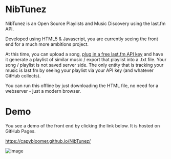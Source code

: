 # NibTunez
NibTunez is an Open Source Playlists and Music Discovery using the last.fm API.  

Developed using HTML5 & Javascript, you are currently seeing the front end for a much more ambitions project.

At this time, you can upload a song, [plug in a free last.fm API key](https://www.last.fm/api/authentication) and have it generate a playlist of similar music / export that playlist into a .txt file.  Your song / playlist is not saved server side.  The only entity that is tracking your music is last.fm by seeing your playlist via your API key (and whatever GitHub collects).

You can run this offline by just downloading the HTML file, no need for a webserver - just a modern browser.

# Demo
You see a demo of the front end by clicking the link below.  It is hosted on GitHub Pages.

https://capybloomer.github.io/NibTunez/

![image](https://github.com/user-attachments/assets/5d8f97f2-bb5f-4922-87a0-d5d35f130f7d)



